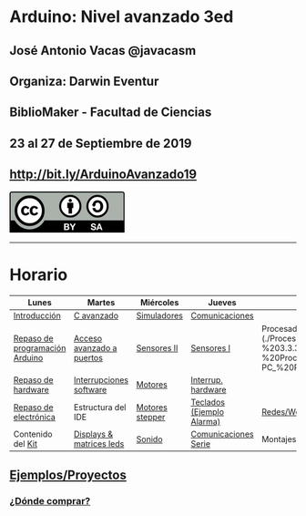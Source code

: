# Arduino: Nivel avanzado 3ed


## José Antonio Vacas @javacasm
## Organiza: Darwin Eventur
## BiblioMaker - Facultad de Ciencias
## 23 al 27 de Septiembre de 2019

## http://bit.ly/ArduinoAvanzado19

![CC](./images/Licencia_CC_peque.png)

* * *

# Horario

|Lunes|Martes|Miércoles|Jueves|Viernes
|---|---|---|---|---
|[Introducción](./presentaciones/Arduino%20A.%20-%200.0%20-%20Introducción%20a%20Arduino.pdf)|[C avanzado](./Programación%20avanzada/Arduino%20A.%20-%201.2.3%20-%20Programación%20avanzada-%20C%20avanzado.pdf)|[Simuladores](http://tinkerca.com/circuits)|[Comunicaciones](./Expandiendo%20Arduino/Arduino%20A.%20-%202.7.0%20-%20Comunicaciones%20-%20Serie.pdf)|
|[Repaso de programación Arduino](./Repaso/curso%20arduino%20basico.md)|[Acceso avanzado a puertos](./avanzadoPuertos.md)|[Sensores II](./Expandiendo%20Arduino/Arduino%20A.%20-%202.6%20-%20%20Sensores.pdf)|[Sensores I](./presentaciones/Sensores.pdf)|Procesado en el pc: [Java](./Procesando%20datos/Arduino%20A.%20-%203.3.3%20-%20Procesando%20en%20el%20PC_%20Java.pdf) [Python](./Procesando%20datos/Arduino%20A.%20-%203.3.3%20-%20Procesando%20en%20el%20 PC_%20Python.pdf)|
|[Repaso de hardware](./Repaso/Arduino%20A.%20-%201.1.2%20-%20Introducción_%20Hardware.pdf)|[Interrupciones software](./Interrupciones_Software.md)|[Motores](./Expandiendo%20Arduino/Arduino%20A.%20-%202.1.4%20-%20Expandiendo%20Arduino_%20Motores.pdf)|[Interrup. hardware](./Interrupciones_Hardware.md)||
|[Repaso de electrónica](./presentaciones/Introducción%20a%20la%20electrónica.pdf)|Estructura del IDE|[Motores stepper](./motores.md)|[Teclados (Ejemplo Alarma)](./keypad.md)|[Redes/Web/Wifi](./wifi_esp8266.md)|
|Contenido del [Kit](./Extra/GUIA%20INVENKIT%202016.pdf)|[Displays & matrices leds](./Expandiendo%20Arduino/Arduino%20A.%20-%202.1.6%20-%20Expandiendo%20Arduino_%20Display%20Matrices%20Leds.pdf)|[Sonido](./Expandiendo%20Arduino/Arduino%20A.%20-%202.1.1%20-%20Expandiendo%20Arduino_%20Sonido%20y%20tiempos.pdf)|[Comunicaciones Serie](./Procesando%20datos/Arduino%20A.%20-%203.3.1%20-%20Procesando%20en%20el%20PC_%20Serie,%20Lectura%20y%20escritura.pdf)|Montajes avanzados|

## [Ejemplos/Proyectos](./proyectos.md)

### [¿Dónde comprar?](./Comprar.md)
